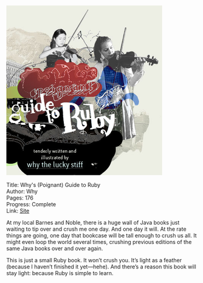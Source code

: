 ![Book cover](cover.jpg)

Title: Why's (Poignant) Guide to Ruby<br>
Author: Why<br>
Pages:    176<br>
Progress:  Complete<br>
Link: [Site](http://mislav.uniqpath.com/poignant-guide/book/)<br>

At my local Barnes and Noble, there is a huge wall of Java books just waiting to tip over and crush me one day. And one day it will. At the rate things are going, one day that bookcase will be tall enough to crush us all. It might even loop the world several times, crushing previous editions of the same Java books over and over again.

This is just a small Ruby book. It won’t crush you. It’s light as a feather (because I haven’t finished it yet—hehe). And there’s a reason this book will stay light: because Ruby is simple to learn.
